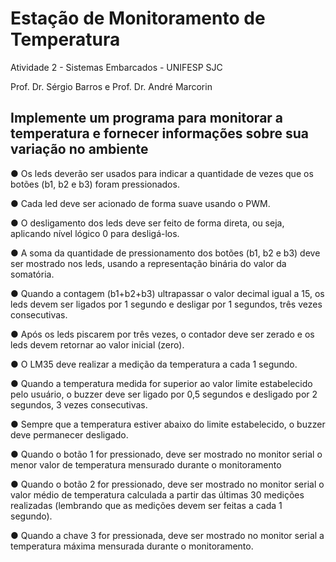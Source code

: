 # Estação de Monitoramento de Temperatura
Atividade 2 - Sistemas Embarcados - UNIFESP SJC

Prof. Dr. Sérgio Barros e Prof. Dr. André Marcorin

## Implemente um programa para monitorar a temperatura e fornecer informações sobre sua variação no ambiente

● Os leds deverão ser usados para indicar a quantidade de vezes que os botões
(b1, b2 e b3) foram pressionados.

● Cada led deve ser acionado de forma suave usando o PWM.

● O desligamento dos leds deve ser feito de forma direta, ou seja, aplicando nível
lógico 0 para desligá-los.

● A soma da quantidade de pressionamento dos botões (b1, b2 e b3) deve ser
mostrado nos leds, usando a representação binária do valor da somatória. 

● Quando a contagem (b1+b2+b3) ultrapassar o valor decimal igual a 15, os leds
devem ser ligados por 1 segundo e desligar por 1 segundos, três vezes
consecutivas.

● Após os leds piscarem por três vezes, o contador deve ser zerado e os leds
devem retornar ao valor inicial (zero).

● O LM35 deve realizar a medição da temperatura a cada 1 segundo.

● Quando a temperatura medida for superior ao valor limite estabelecido pelo
usuário, o buzzer deve ser ligado por 0,5 segundos e desligado por 2 segundos,
3 vezes consecutivas.

● Sempre que a temperatura estiver abaixo do limite estabelecido, o buzzer deve
permanecer desligado.

● Quando o botão 1 for pressionado, deve ser mostrado no monitor serial o menor
valor de temperatura mensurado durante o monitoramento

● Quando o botão 2 for pressionado, deve ser mostrado no monitor serial o valor
médio de temperatura calculada a partir das últimas 30 medições realizadas
(lembrando que as medições devem ser feitas a cada 1 segundo).

● Quando a chave 3 for pressionada, deve ser mostrado no monitor serial a
temperatura máxima mensurada durante o monitoramento. 
